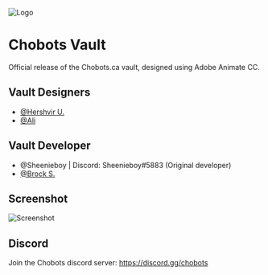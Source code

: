 ![Logo](https://i.imgur.com/fiMqS9M.png)

# Chobots Vault

Official release of the Chobots.ca vault, designed using Adobe Animate CC. 


## Vault Designers
 - [@Hershvir U.](https://www.instagram.com/hershvir/?hl=en)
 - [@Ali](https://www.instagram.com/alychatart)

## Vault Developer
 - @Sheenieboy | Discord: Sheenieboy#5883 (Original developer)
 - [@Brock S.](http://www.rmtt.icu/)

## Screenshot

![Screenshot](https://i.imgur.com/7V9SAR0.png)



## Discord

Join the Chobots discord server: https://discord.gg/chobots

